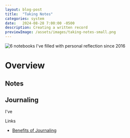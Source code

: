```yaml
---
layout: blog-post
title:  "Taking Notes"
categories: system
date:   2024-08-28 7:00:00 -0500
description: Creating a written record
previewImage: /assets/images/taking-notes-small.png
---
```


<div class="album-art">
    <img
        src="/assets/images/taking-notes.png"
        alt="6 notebooks I've filled with personal reflection since 2016" />
</div>


# Overview

## Notes

## Journaling

I've 

Links
* [Benefits of Journaling](https://web.archive.org/web/20240822204621/https://www.nytimes.com/2018/10/25/style/journaling-benefits.html)
